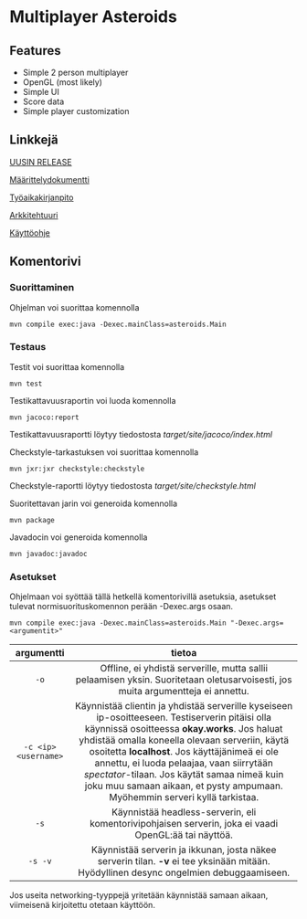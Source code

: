 # Multiplayer Asteroids
## Features
* Simple 2 person multiplayer
* OpenGL (most likely)
* Simple UI
* Score data
* Simple player customization
  
## Linkkejä

[UUSIN RELEASE](https://github.com/LazyKernel/ot-harjoitustyo/releases/latest)

[Määrittelydokumentti](https://github.com/LazyKernel/ot-harjoitustyo/blob/master/dokumentointi/m%C3%A4%C3%A4rittelydokumentti.md)

[Työaikakirjanpito](https://github.com/LazyKernel/ot-harjoitustyo/blob/master/dokumentointi/ty%C3%B6aikakirjanpito.md)

[Arkkitehtuuri](https://github.com/LazyKernel/ot-harjoitustyo/blob/master/dokumentointi/arkkitehtuuri.md)

[Käyttöohje](https://github.com/LazyKernel/ot-harjoitustyo/tree/master/dokumentointi/kayttoohje.md)

## Komentorivi
### Suorittaminen
Ohjelman voi suorittaa komennolla
```
mvn compile exec:java -Dexec.mainClass=asteroids.Main
```

### Testaus
Testit voi suorittaa komennolla 
```
mvn test
```

Testikattavuusraportin voi luoda komennolla
```
mvn jacoco:report
```
Testikattavuusraportti löytyy tiedostosta _target/site/jacoco/index.html_

Checkstyle-tarkastuksen voi suorittaa komennolla 
```
mvn jxr:jxr checkstyle:checkstyle
```
Checkstyle-raportti löytyy tiedostosta _target/site/checkstyle.html_

Suoritettavan jarin voi generoida komennolla
```
mvn package
```

Javadocin voi generoida komennolla
```
mvn javadoc:javadoc
```

### Asetukset
Ohjelmaan voi syöttää tällä hetkellä komentorivillä asetuksia, asetukset tulevat normisuorituskomennon perään -Dexec.args osaan.
```
mvn compile exec:java -Dexec.mainClass=asteroids.Main "-Dexec.args=<argumentit>" 
```

| argumentti | tietoa |
| :----: | :----: |
| `-o` | Offline, ei yhdistä serverille, mutta sallii pelaamisen yksin. Suoritetaan oletusarvoisesti, jos muita argumentteja ei annettu. |
| `-c <ip> <username>` | Käynnistää clientin ja yhdistää serverille kyseiseen ip-osoitteeseen. Testiserverin pitäisi olla käynnissä osoitteessa __okay.works__. Jos haluat yhdistää omalla koneella olevaan serveriin, käytä osoitetta __localhost__. Jos käyttäjänimeä ei ole annettu, ei luoda pelaajaa, vaan siirrytään _spectator_-tilaan. Jos käytät samaa nimeä kuin joku muu samaan aikaan, et pysty ampumaan. Myöhemmin serveri kyllä tarkistaa. |
| `-s` | Käynnistää headless-serverin, eli komentorivipohjaisen serverin, joka ei vaadi OpenGL:ää tai näyttöä. |
| `-s -v` | Käynnistää serverin ja ikkunan, josta näkee serverin tilan. __-v__ ei tee yksinään mitään. Hyödyllinen desync ongelmien debuggaamiseen. |

Jos useita networking-tyyppejä yritetään käynnistää samaan aikaan, viimeisenä kirjoitettu otetaan käyttöön.